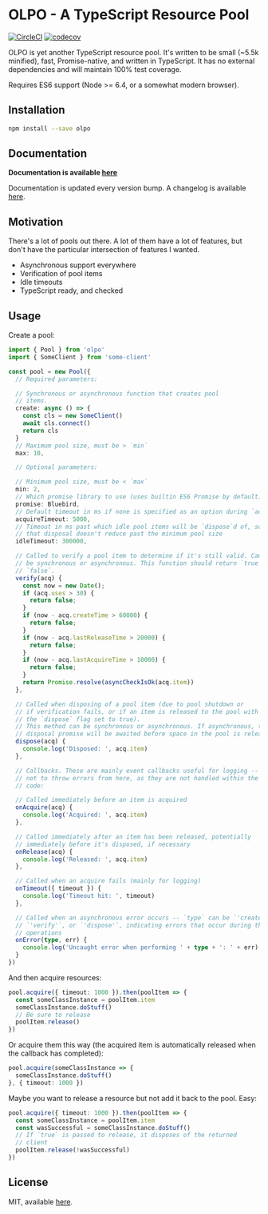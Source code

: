 # OLPO - A TypeScript Resource Pool

[![CircleCI](https://circleci.com/gh/twooster/olpo.svg?style=svg)](https://circleci.com/gh/twooster/olpo)
[![codecov](https://codecov.io/gh/twooster/olpo/branch/master/graph/badge.svg)](https://codecov.io/gh/twooster/olpo)

OLPO is yet another TypeScript resource pool. It's written to be small (~5.5k
minified), fast, Promise-native, and written in TypeScript.  It has no
external dependencies and will maintain 100% test coverage.

Requires ES6 support (Node >= 6.4, or a somewhat modern browser).

## Installation

```sh
npm install --save olpo
```

## Documentation

**Documentation is available [here](https://twooster.github.io/olpo)**

Documentation is updated every version bump. A changelog is available
[here](https://github.com/twooster/olpo/blob/master/CHANGELOG.md).

## Motivation

There's a lot of pools out there. A lot of them have a lot of features,
but don't have the particular intersection of features I wanted.

* Asynchronous support everywhere
* Verification of pool items
* Idle timeouts
* TypeScript ready, and checked

## Usage

Create a pool:

```typescript
import { Pool } from 'olpo'
import { SomeClient } from 'some-client'

const pool = new Pool({
  // Required parameters:

  // Synchronous or asynchronous function that creates pool
  // items.
  create: async () => {
    const cls = new SomeClient()
    await cls.connect()
    return cls
  }
  // Maximum pool size, must be > `min`
  max: 10,

  // Optional parameters:

  // Minimum pool size, must be < `max`
  min: 2,
  // Which promise library to use (uses builtin ES6 Promise by default)
  promise: Bluebird,
  // Default timeout in ms if none is specified as an option during `acquire`
  acquireTimeout: 5000,
  // Timeout in ms past which idle pool items will be `dispose`d of, so long as
  // that disposal doesn't reduce past the minimum pool size
  idleTimeout: 300000,

  // Called to verify a pool item to determine if it's still valid. Can be
  // be synchronous or asynchronous. This function should return `true` or
  // `false`.
  verify(acq) {
    const now = new Date();
    if (acq.uses > 30) {
      return false;
    }
    if (now - acq.createTime > 60000) {
      return false;
    }
    if (now - acq.lastReleaseTime > 20000) {
      return false;
    }
    if (now - acq.lastAcquireTime > 10000) {
      return false;
    }
    return Promise.resolve(asyncCheckIsOk(acq.item))
  },

  // Called when disposing of a pool item (due to pool shutdown or
  // if verification fails, or if an item is released to the pool with
  // the `dispose` flag set to true).
  // This method can be synchronous or asynchronous. If asynchronous, the
  // disposal promise will be awaited before space in the pool is released.
  dispose(acq) {
    console.log('Disposed: ', acq.item)
  },

  // Callbacks. These are mainly event callbacks useful for logging -- be sure
  // not to throw errors from here, as they are not handled within the pooling
  // code:

  // Called immediately before an item is acquired
  onAcquire(acq) {
    console.log('Acquired: ', acq.item)
  },

  // Called immediately after an item has been released, potentially
  // immediately before it's disposed, if necessary
  onRelease(acq) {
    console.log('Released: ', acq.item)
  },

  // Called when an acquire fails (mainly for logging)
  onTimeout({ timeout }) {
    console.log('Timeout hit: ', timeout)
  },

  // Called when an asynchronous error occurs -- `type` can be `'create'`,
  // `'verify'`, or `'dispose'`, indicating errors that occur during those
  // operations
  onError(type, err) {
    console.log('Uncaught error when performing ' + type + ': ' + err)
  }
})
```

And then acquire resources:

```typescript
pool.acquire({ timeout: 1000 }).then(poolItem => {
  const someClassInstance = poolItem.item
  someClassInstance.doStuff()
  // Be sure to release
  poolItem.release()
})
```

Or acquire them this way (the acquired item is automatically released when the
callback has completed):

```typescript
pool.acquire(someClassInstance => {
  someClassInstance.doStuff()
}, { timeout: 1000 })
```

Maybe you want to release a resource but not add it back to the
pool. Easy:

```typescript
pool.acquire({ timeout: 1000 }).then(poolItem => {
  const someClassInstance = poolItem.item
  const wasSuccessful = someClassInstance.doStuff()
  // If `true` is passed to release, it disposes of the returned
  // client
  poolItem.release(!wasSuccessful)
})
```

## License

MIT, available [here](https://github.com/twooster/olpo/blob/master/LICENSE).
